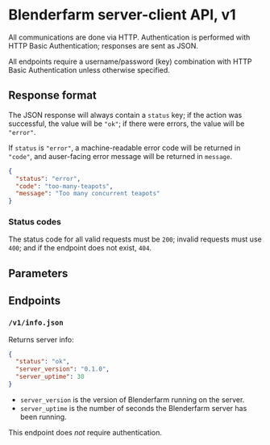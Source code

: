 
# Blenderfarm server-client API, v1

All communications are done via HTTP. Authentication is performed with
HTTP Basic Authentication; responses are sent as JSON.

All endpoints require a username/password (key) combination with HTTP
Basic Authentication unless otherwise specified.

## Response format

The JSON response will always contain a `status` key; if the action
was successful, the value will be `"ok"`; if there were errors, the
value will be `"error"`.

If `status` is `"error"`, a machine-readable error code will be
returned in `"code"`, and auser-facing error message will be returned
in `message`.

```json
{
  "status": "error",
  "code": "too-many-teapots",
  "message": "Too many concurrent teapots"
}
```

### Status codes

The status code for all valid requests must be `200`; invalid requests
must use `400`; and if the endpoint does not exist, `404`.

## Parameters



## Endpoints

### `/v1/info.json`

Returns server info:

```json
{
  "status": "ok",
  "server_version": "0.1.0",
  "server_uptime": 30
}

```

* `server_version` is the version of Blenderfarm running on the server.
* `server_uptime` is the number of seconds the Blenderfarm server has been running.

This endpoint does _not_ require authentication.
